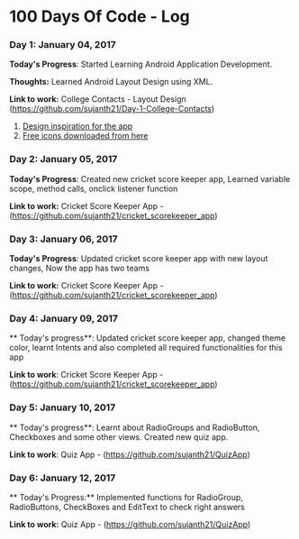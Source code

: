 # 100 Days Of Code - Log

### Day 1: January 04, 2017 

**Today's Progress**: Started Learning Android Application Development.

**Thoughts:** Learned Android Layout Design using XML. 

**Link to work:** College Contacts - Layout Design (https://github.com/sujanth21/Day-1-College-Contacts)


1. [Design inspiration for the app](https://au.pinterest.com/pin/263249540698212018/)
2. [Free icons downloaded from here](https://www.iconfinder.com/)

### Day 2: January 05, 2017

**Today's Progress**: Created new cricket score keeper app, Learned variable scope, method calls, onclick listener function

**Link to work:** Cricket Score Keeper App - (https://github.com/sujanth21/cricket_scorekeeper_app)

### Day 3: January 06, 2017

**Today's Progress**: Updated cricket score keeper app with new layout changes, Now the app has two teams

**Link to work:** Cricket Score Keeper App - (https://github.com/sujanth21/cricket_scorekeeper_app)

### Day 4: January 09, 2017

** Today's progress**: Updated cricket score keeper app, changed theme color, learnt Intents and also completed all required functionalities for this app

**Link to work**: Cricket Score Keeper App - (https://github.com/sujanth21/cricket_scorekeeper_app)

### Day 5: January 10, 2017

** Today's progress**: Learnt about RadioGroups and RadioButton, Checkboxes and some other views. Created new quiz app.

**Link to work**: Quiz App - (https://github.com/sujanth21/QuizApp)

### Day 6: January 12, 2017

** Today's Progress:** Implemented functions for RadioGroup, RadioButtons, CheckBoxes and EditText to check right answers

**Link to work:** Quiz App - (https://github.com/sujanth21/QuizApp)
